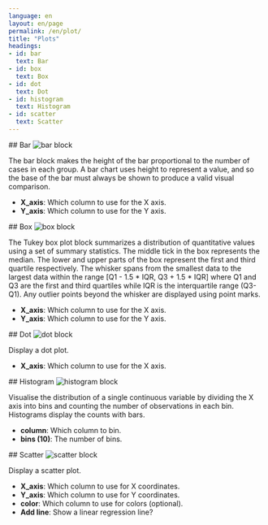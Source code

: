 ```yaml
---
language: en
layout: en/page
permalink: /en/plot/
title: "Plots"
headings:
- id: bar
  text: Bar
- id: box
  text: Box
- id: dot
  text: Dot
- id: histogram
  text: Histogram
- id: scatter
  text: Scatter
---
```


<div id="bar" markdown="1">
## Bar

<img class="block" src="{{page.permalink | append: 'bar.svg' | relative_url}}" alt="bar block"/>

The bar block makes the height of the bar proportional to the number of cases in each group.
A bar chart uses height to represent a value, and so the base of the bar must always be shown to produce a valid visual comparison.

- **X_axis**: Which column to use for the X axis.
- **Y_axis**: Which column to use for the Y axis.
</div>

<div id="box" markdown="1">
## Box

<img class="block" src="{{page.permalink | append: 'box.svg' | relative_url}}" alt="box block"/>

The Tukey box plot block summarizes a distribution of quantitative values using a set of summary statistics.
The middle tick in the box represents the median.
The lower and upper parts of the box represent the first and third quartile respectively.
The whisker spans from the smallest data to the largest data within the range [Q1 - 1.5 * IQR, Q3 + 1.5 * IQR]
where Q1 and Q3 are the first and third quartiles while IQR is the interquartile range (Q3-Q1).
Any outlier points beyond the whisker are displayed using point marks.

- **X_axis**: Which column to use for the X axis.
- **Y_axis**: Which column to use for the Y axis.
</div>

<div id="dot" markdown="1">
## Dot

<img class="block" src="{{page.permalink | append: 'dot.svg' | relative_url}}" alt="dot block"/>

Display a dot plot.

- **X_axis**: Which column to use for the X axis.
</div>

<div id="histogram" markdown="1">
## Histogram

<img class="block" src="{{page.permalink | append: 'histogram.svg' | relative_url}}" alt="histogram block"/>

Visualise the distribution of a single continuous variable
by dividing the X axis into bins
and counting the number of observations in each bin.
Histograms display the counts with bars.

- **column**: Which column to bin.
- **bins (10)**: The number of bins.
</div>

<div id="scatter" markdown="1">
## Scatter

<img class="block" src="{{page.permalink | append: 'scatter.svg' | relative_url}}" alt="scatter block"/>

Display a scatter plot.

- **X_axis**: Which column to use for X coordinates.
- **Y_axis**: Which column to use for Y coordinates.
- **color**: Which column to use for colors (optional).
- **Add line**: Show a linear regression line?
</div>
